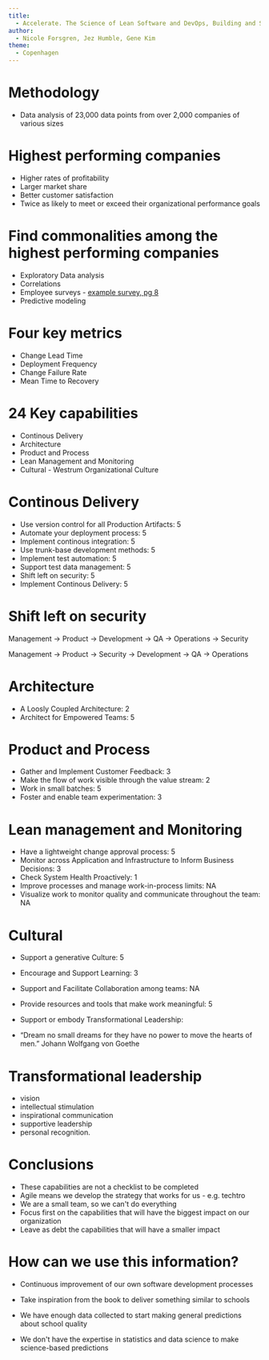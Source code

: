 ```yaml
---
title:
  - Accelerate. The Science of Lean Software and DevOps, Building and Scaling High Performing Technology Organizations
author:
  - Nicole Forsgren, Jez Humble, Gene Kim
theme:
  - Copenhagen
---
```


# Methodology
- Data analysis of 23,000 data points from over 2,000 companies of various sizes

# Highest performing companies
- Higher rates of profitability
- Larger market share
- Better customer satisfaction
- Twice as likely to meet or exceed their organizational performance goals

# Find commonalities among the highest performing companies
- Exploratory Data analysis
- Correlations
- Employee surveys - [example survey, pg 8](https://s3.amazonaws.com/prod.tracker2/resource/119281469/bk_acx0_111900.pdf?response-content-disposition=inline&response-content-type=application%2Fpdf&X-Amz-Algorithm=AWS4-HMAC-SHA256&X-Amz-Credential=ASIA3QAARYV2K4X4IRG5%2F20230316%2Fus-east-1%2Fs3%2Faws4_request&X-Amz-Date=20230316T174105Z&X-Amz-Expires=1800&X-Amz-Security-Token=IQoJb3JpZ2luX2VjEFIaCXVzLWVhc3QtMSJHMEUCIQDad95Vz9yC2j4XryCd7d3Q81gUUE5QUBkRO5VNoDZeoQIgBxb1Ca9H%2BuuWNynXsazuwKSI%2B9eCgNwrClJeTNyxnroqmAIIGhAAGgw3OTAyNzUxNDcxMjQiDMuetEUYwBPRTzmMvCr1AaC7RMT3sQHK9JE%2FSq0C88G4t4G%2FMWVOh47UQfyoz7o4ammtMbOrVlFix%2FBZCArKXIyywfz90kreI%2FZmkHuTtkkGM1uceXotv5%2Fy2DDo6oBqRsP4DdNR0EeB2gb3a7a%2BbzNR9baVqych20rXIngJZ9FCRvKTzO02kkBP2zkaEfYXt4FKwytrRIDRZzdWumL5FRBUsy%2FfBMD2QNWIxbpcM6MTsrBT5c4Lf4suvoraSDCzd%2BX9M1C7igP%2BDu5OMrHgp%2F0HbNzpY9XaaIxEQDUHfOwpnvAW5Qn9UKfUq35XI4znCbES8zAAfk0N%2BkJ48PQE%2BK5Rn%2B3xMJyazaAGOp0BeWdzQZ%2B4K1uRk4g5Bf15jrGuaXNFoUdJoSOFWvg%2BXtKpApDUQ1rWL1P8h5AqaO0zjYnMJphCzHlXjJtIgoUacqqP12QyYU0AmN0pXJt9VSPPi39Ff%2BoCjpdRHOX6LNwYm0ZkhlSdC0pyoEwRcg2uNW%2F4TL%2BtUdVN0IP2jaKbIk2mwSqCYtLvH3%2BKHOJUWyzuOdRwEhToOo1Fd5Pm6w%3D%3D&X-Amz-SignedHeaders=host&X-Amz-Signature=5866c31ecbc646548f2c7fad6644f4e1f725d9f05e74285ca51d04dd1f9ebf77)
- Predictive modeling

# Four key metrics
- Change Lead Time
- Deployment Frequency
- Change Failure Rate
- Mean Time to Recovery

# 24 Key capabilities
- Continous Delivery
- Architecture
- Product and Process
- Lean Management and Monitoring
- Cultural - Westrum Organizational Culture

# Continous Delivery
- Use version control for all Production Artifacts: 5
- Automate your deployment process: 5
- Implement continous integration: 5
- Use trunk-base development methods: 5
- Implement test automation: 5
- Support test data management: 5
- Shift left on security: 5
- Implement Continous Delivery: 5

# Shift left on security
Management -> Product -> Development -> QA -> Operations -> Security

Management -> Product -> Security -> Development -> QA -> Operations
  
# Architecture
- A Loosly Coupled Architecture: 2
- Architect for Empowered Teams: 5

# Product and Process
- Gather and Implement Customer Feedback: 3
- Make the flow of work visible through the value stream: 2
- Work in small batches: 5
- Foster and enable team experimentation: 3

# Lean management and Monitoring
- Have a lightweight change approval process: 5
- Monitor across Application and Infrastructure to Inform Business Decisions: 3
- Check System Health Proactively: 1
- Improve processes and manage work-in-process limits: NA
- Visualize work to monitor quality and communicate throughout the team: NA


# Cultural
- Support a generative Culture: 5
- Encourage and Support Learning: 3
- Support and Facilitate Collaboration among teams: NA
- Provide resources and tools that make work meaningful: 5
- Support or embody Transformational Leadership: 

- “Dream no small dreams for they have no power to move the hearts of men.”
 Johann Wolfgang von Goethe

# Transformational leadership
- vision 
- intellectual stimulation
- inspirational communication
- supportive leadership 
- personal recognition.

# Conclusions
- These capabilities are not a checklist to be completed
- Agile means we develop the strategy that works for us - e.g. techtro 
- We are a small team, so we can't do everything
- Focus first on the capabilities that will have the biggest impact on our organization
- Leave as debt the capabilities that will have a smaller impact

# How can we use this information?
- Continuous improvement of our own software development processes

- Take inspiration from the book to deliver something similar to schools
- We have enough data collected to start making general predictions about school quality
- We don't have the expertise in statistics and data science to make science-based predictions

